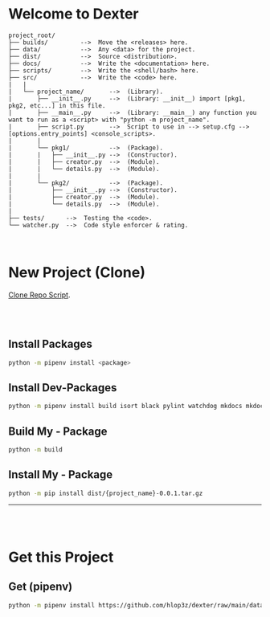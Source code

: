 # Welcome to Dexter
```
project_root/
├── builds/         -->  Move the <releases> here. 
├── data/           -->  Any <data> for the project.
├── dist/           -->  Source <distribution>.
├── docs/           -->  Write the <documentation> here.
├── scripts/        -->  Write the <shell/bash> here.
├── src/            -->  Write the <code> here.
|   |
|   └── project_name/       -->  (Library).
|       ├── __init__.py     -->  (Library: __init__) import [pkg1, pkg2, etc...] in this file.
|       ├── __main__.py     -->  (Library: __main__) any function you want to run as a <script> with "python -m project_name".
|       ├── script.py       -->  Script to use in --> setup.cfg --> [options.entry_points] <console_scripts>.
|       |
|       └── pkg1/           -->  (Package).
|       |   ├── __init__.py -->  (Constructor).
|       |   ├── creator.py  -->  (Module).
|       |   └── details.py  -->  (Module).
|       |
|       └── pkg2/           -->  (Package).
|           ├── __init__.py -->  (Constructor).
|           ├── creator.py  -->  (Module).
|           └── details.py  -->  (Module).
|
├── tests/      -->  Testing the <code>.
└── watcher.py  -->  Code style enforcer & rating.
```

<br />

# New Project (**Clone**)
[Clone Repo Script](https://raw.githubusercontent.com/hlop3z/dexter/main/scripts/clone_repo.sh).

<br /><br />

## Install **Packages**
```sh
python -m pipenv install <package>
```

## Install **Dev-Packages**
```sh
python -m pipenv install build isort black pylint watchdog mkdocs mkdocs-material --dev --pre
```

## Build **My - Package**
```sh
python -m build
```

## Install **My - Package**
```sh
python -m pip install dist/{project_name}-0.0.1.tar.gz
```
---

<br /><br />
# Get this Project

## Get (**pipenv**)
```sh
python -m pipenv install https://github.com/hlop3z/dexter/raw/main/data/builds/dexter-0.0.1.tar.gz
```